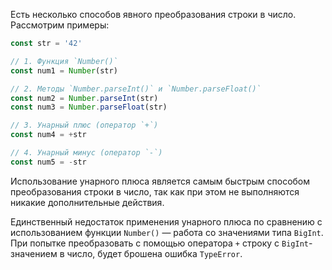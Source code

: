 Есть несколько способов явного преобразования строки в число. Рассмотрим примеры:

```js
const str = '42'

// 1. Функция `Number()`
const num1 = Number(str)

// 2. Методы `Number.parseInt()` и `Number.parseFloat()`
const num2 = Number.parseInt(str)
const num3 = Number.parseFloat(str)

// 3. Унарный плюс (оператор `+`)
const num4 = +str

// 4. Унарный минус (оператор `-`)
const num5 = -str
```

Использование унарного плюса является самым быстрым способом преобразования строки в число, так как при этом не выполняются никакие дополнительные действия.

Единственный недостаток применения унарного плюса по сравнению с использованием функции `Number()` — работа со значениями типа `BigInt`. При попытке преобразовать с помощью оператора `+` строку с `BigInt`-значением в число, будет брошена ошибка `TypeError`.
